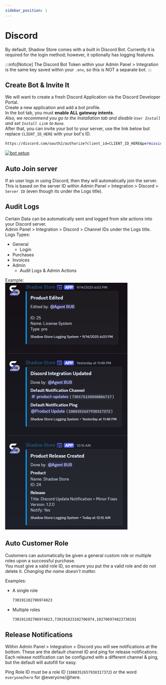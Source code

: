```yaml
---
sidebar_position: 1
---
```


# Discord

By default, Shadow Store comes with a built in Discord Bot. Currently it is required for the login method; however, it optionally has logging features.

:::info[Notice]
The Discord Bot Token within your Admin Panel > Integration is the same key saved within your `.env`, so this is NOT a separate bot.
:::

## Create Bot & Invite It

We will want to create a fresh Discord Application via the Discord Developer Portal.\
Create a new application and add a bot profile.\
In the bot tab, you must **enable ALL gateway intents**.\
_Also, we recommend you go to the Installation tab and disable `User Install` and set `Install Link` to `None`._\
After that, you can invite your bot to your server, use the link below but replace `CLIENT_ID_HERE` with your bot's ID.

```bash
https://discord.com/oauth2/authorize?client_id=CLIENT_ID_HERE&permissions=8&integration_type=0&scope=bot
```

[![bot setup](/img/docs/setup-bot.gif)](/img/docs/setup-bot.mp4)

## Auto Join server

If an user logs in using Discord, then they will automatically join the server.\
This is based on the server ID within Admin Panel > Integration > Discord > `Server ID` (even though its under the Logs title).

## Audit Logs

Certain Data can be automatically sent and logged from site actions into your Discord server.\
Admin Panel > Integration > Discord > Channel IDs under the Logs title.\
Logs Types:

- General
  - Login
- Purchases
- Invoices
- Admin
  - Audit Logs & Admin Actions

Example:\
![Log Example](/img/docs/shadowStore-intDiscord.png)

## Auto Customer Role

Customers can automatically be given a general custom role or multiple roles upon a successful purchase.\
You must give a valid role ID, so ensure you put the a valid role and do not delete it. _Changing the name doesn't matter._

Examples:

- A single role
  ```bash
  730191102706974823
  ```
- Multiple roles
  ```bash
  730191102706974823,730191823102706974,102706974823730191
  ```

## Release Notifications

Within Admin Panel > Integration > Discord you will see notifications at the bottom. These are the default channel ID and ping for release notifications. Each release notification can be configured with a different channel & ping, but the default will autofill for easy.

Ping Role ID must be a role ID (`1088352657938317372`) or the word `everyone`/`here` for @everyone/@here.

